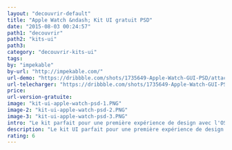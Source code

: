 ```yaml
---
layout: "decouvrir-default"
title: "Apple Watch &ndash; Kit UI gratuit PSD"
date: "2015-08-03 00:24:57"
path1: "decouvrir"
path2: "kits-ui"
path3:
category: "decouvrir-kits-ui"
tags:
by: "impekable"
by-url: "http://impekable.com/"
url-demo: "https://dribbble.com/shots/1735649-Apple-Watch-GUI-PSD/attachments/280173"
url-telecharger: "https://dribbble.com/shots/1735649-Apple-Watch-GUI-PSD/attachments/280179"
price:
url-version-gratuite:
image: "kit-ui-apple-watch-psd-1.PNG"
image-2: "kit-ui-apple-watch-psd-2.PNG"
image-3: "kit-ui-apple-watch-psd-3.PNG"
intro: "Le kit parfait pour une première expérience de design avec l'OS Apple Watch. Livré dans un format compatible Adobe Photoshop CS6+, la planche réunit une trentaine d'assemblages de composants UI, vous permettant de produire en quelques heures les premiers écrans d'une app Apple Watch. Et c'est un kit UI gratuit ! Un grand merci à la team Impekable."
description: "Le kit UI parfait pour une première expérience de design avec l'OS Apple Watch. Format Adobe Photoshop CS6+"
rating: 6
---
```

